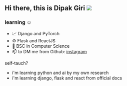 ## Hi there, this is Dipak Giri <img src="https://img.shields.io/badge/python-Developer-%23FFE538"/>
### learning ☺️
- 📈 Django and PyTorch
- ⚙️ Flask and ReactJS
- 🍁 BSC in Computer Science
- 📫 to DM me from Github: [instagram](https://www.instagram.com/dipakgiri.py)

self-tauch?
- i'm learning python and ai by my own research
- i'm learning django, flask and react from official docs

